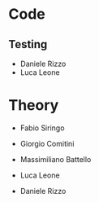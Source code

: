 # Code

## Testing

- Daniele Rizzo
- Luca Leone

# Theory

- Fabio Siringo
- Giorgio Comitini

- Massimiliano Battello
- Luca Leone
- Daniele Rizzo
